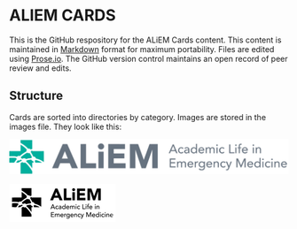 # ALIEM CARDS

This is the GitHub respository for the ALiEM Cards content. This content is maintained in [Markdown](http://daringfireball.net/projects/markdown/) format for maximum portability. Files are edited using [Prose.io](http://www.prose.io). The GitHub version control maintains an open record of peer review and edits.

## Structure

Cards are sorted into directories by category. Images are stored in the images file. They look like this:

![](https://github.com/ALIEMCards/pvcard-content/blob/master/logo-horizontal-color.png)

![blackAndWhite](/images/logo-less-horizontal-black.png)



